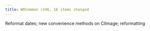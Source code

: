 ```yaml
---
title: WOCommon r246, 16 items changed
---
```


Reformat dates; new convenience methods on CIImage; reformatting
